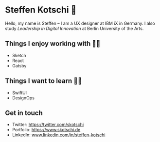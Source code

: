 # Steffen Kotschi 🐻

Hello, my name is Steffen – I am a UX designer at IBM iX in Germany. I also study *Leadership in Digital Innovation* at Berlin University of the Arts.

## Things I enjoy working with 👨‍💻

- Sketch
- React
- Gatsby

## Things I want to learn 👨‍🎓

- SwiftUI
- DesignOps

## Get in touch
- Twitter: https://twitter.com/skotschi
- Portfolio: https://www.skotschi.de
- LinkedIn: www.linkedin.com/in/steffen-kotschi
